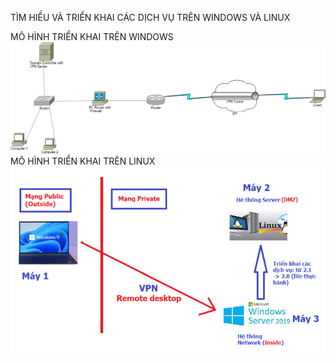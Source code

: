 TÌM HIỀU VÀ TRIỂN KHAI CÁC DỊCH VỤ TRÊN WINDOWS VÀ LINUX 

MÔ HÌNH TRIỂN KHAI TRÊN WINDOWS
![ alt text](/overview1.jpg)
MÔ HÌNH TRIỂN KHAI TRÊN LINUX
![ alt text](/overview2.jpg)
